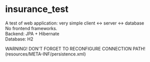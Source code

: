 # insurance_test
A test of web application: very simple client <-> server <-> database  
No frontend frameworks.  
Backend: JPA + Hibernate  
Database: H2  


WARNING! DON'T FORGET TO RECONFIGURE CONNECTION PATH! 
(resources/META-INF/persistence.xml)

